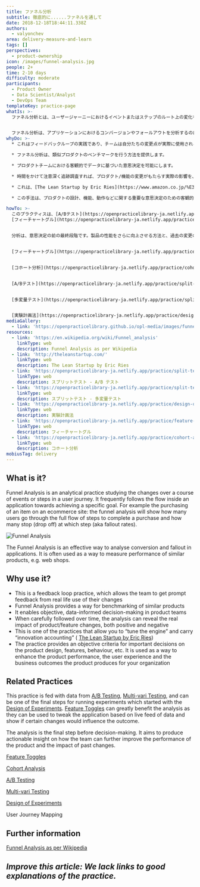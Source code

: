 ```yaml
---
title: ファネル分析
subtitle: 徹底的に......ファネルを通して
date: 2018-12-18T18:44:11.338Z
authors:
  - valyonchev
area: delivery-measure-and-learn
tags: []
perspectives:
  - product-ownership
icon: /images/funnel-analysis.jpg
people: 2+
time: 2-10 days
difficulty: moderate
participants:
  - Product Owner
  - Data Scientist/Analyst
  - DevOps Team
templateKey: practice-page
whatIs: >-
  ファネル分析とは、ユーザージャーニーにおけるイベントまたはステップのルート上の変化を探求する分析手法です。特定のゴールを達成するためのアプリケーション内のフローを追うことが多いです。例えば、eコマースサイトで商品を購入する場合、ファネル分析では、何人のユーザーがステップの全フローを通過して購入を完了し、何人がどのステップで停止（脱落）するかを示します（脱落率とも言う）。


  ファネル分析は、アプリケーションにおけるコンバージョンやフォールアウトを分析するのに有効な方法です。ウェブショップなど、類似プロダクトのパフォーマンスを測定する方法としてよく使用されます。
whyDo: >-
  * これはフィードバックループの実践であり、チームは自分たちの変更点が実際に使用されることで迅速なフィードバックを得ることができます。

  * ファネル分析は、類似プロダクトのベンチマークを行う方法を提供します。

  * プロダクトチームにおける客観的でデータに基づいた意思決定を可能にします。

  * 時間をかけて注意深く追跡調査すれば、プロダクト/機能の変更がもたらす実際の影響を、プラスとマイナスの両面から明らかにすることができます。

  * これは、[The Lean Startup by Eric Ries](https://www.amazon.co.jp/%E3%83%AA%E3%83%BC%E3%83%B3%E3%83%BB%E3%82%B9%E3%82%BF%E3%83%BC%E3%83%88%E3%82%A2%E3%83%83%E3%83%97-%E3%82%A8%E3%83%AA%E3%83%83%E3%82%AF%E3%83%BB%E3%83%AA%E3%83%BC%E3%82%B9/dp/4822248976)における、“成長エンジンのチューニング（tune the engine）”と、“革新的会計（innovation accounting）”を可能にするプラクティスの一つです。

  * この手法は、プロダクトの設計、機能、動作などに関する重要な意思決定のための客観的な基準を提供するものです。製品の性能、ユーザーエクスペリエンス、製品が組織にもたらすビジネス成果を向上させるための方法として使用されます。

howTo: >-
  このプラクティスは、[A/Bテスト](https://openpracticelibrary-ja.netlify.app/practice/split-testing-a-b-testing/)、[多変量テスト](https://openpracticelibrary-ja.netlify.app/practice/split-testing-multivari-testing/)からデータを供給され、[実験計画法](https://openpracticelibrary-ja.netlify.app/practice/design-of-experiments/)で始まった実験の最終ステップの1つになることができます。
  [フィーチャートグル](https://openpracticelibrary-ja.netlify.app/practice/feature-toggles/)は、データのライブフィードに基づいてアプリケーションを微調整し、特定の変更がアウトカムに影響を与えるかどうかを示すために使用することができ、分析に大きな成果をもたらします。


  分析は、意思決定の前の最終段階です。製品の性能をさらに向上させる方法と、過去の変更の影響について、実行可能な洞察を得ることを目的としています。


  [フィーチャートグル](https://openpracticelibrary-ja.netlify.app/practice/feature-toggles/)


  [コホート分析](https://openpracticelibrary-ja.netlify.app/practice/cohort-analysis/)


  [A/Bテスト](https://openpracticelibrary-ja.netlify.app/practice/split-testing-a-b-testing/)


  [多変量テスト](https://openpracticelibrary-ja.netlify.app/practice/split-testing-multivari-testing/)


  [実験計画法](https://openpracticelibrary-ja.netlify.app/practice/design-of-experiments/)
mediaGallery:
  - link: 'https://openpracticelibrary.github.io/opl-media/images/funnel-analysis.jpg'
resources:
  - link: 'https://en.wikipedia.org/wiki/Funnel_analysis'
    linkType: web
    description: Funnel Analysis as per Wikipedia
  - link: 'http://theleanstartup.com/'
    linkType: web
    description: The Lean Startup by Eric Ries
  - link: 'https://openpracticelibrary-ja.netlify.app/practice/split-testing-a-b-testing/'
    linkType: web
    description: スプリットテスト - A/B テスト
  - link: 'https://openpracticelibrary-ja.netlify.app/practice/split-testing-multivari-testing/'
    linkType: web
    description: スプリットテスト - 多変量テスト
  - link: 'https://openpracticelibrary-ja.netlify.app/practice/design-of-experiments/'
    linkType: web
    description: 実験計画法
  - link: 'https://openpracticelibrary-ja.netlify.app/practice/feature-toggles/'
    linkType: web
    description: フィーチャートグル
  - link: 'https://openpracticelibrary-ja.netlify.app/practice/cohort-analysis/'
    linkType: web
    description: コホート分析
mobiusTag: delivery
---
```

## What is it?

Funnel Analysis is an analytical practice studying the changes over a course of events or steps in a user journey. It frequently follows the flow inside an application towards achieving a specific goal. For example the purchasing of an item on an ecommerce site: the funnel analysis will show how many users go through the full flow of steps to complete a purchase and how many stop (drop off) at which step (aka fallout rates).

![Funnel Analysis](/images/funnel-analysis.jpg "Funnel Analysis")

The Funnel Analysis is an effective way to analyse conversion and fallout in applications. It is often used as a way to measure performance of similar products, e.g. web shops.

## Why use it?

* This is a feedback loop practice, which allows the team to get prompt feedback from real life use of their changes
* Funnel Analysis provides a way for benchmarking of similar products
* It enables objective, data-informed decision-making in product teams
* When carefully followed over time, the analysis can reveal the real impact of product/feature changes, both positive and negative
* This is one of the practices that allow you to “tune the engine” and carry “innovation accounting” ( [The Lean Startup by Eric Ries](http://theleanstartup.com/))
* The practice provides an objective criteria for important decisions on the product design, features, behaviour, etc. It is used as a way to enhance the product performance, the user experience and the business outcomes the product produces for your organization

## Related Practices

This practice is fed with data from [A/B Testing](https://openpracticelibrary-ja.netlify.app/practice/split-testing-a-b-testing/), [Multi-vari Testing](https://openpracticelibrary-ja.netlify.app/practice/split-testing-multivari-testing/), and can be one of the final steps for running experiments which started with the [Design of Experiments](https://openpracticelibrary-ja.netlify.app/practice/design-of-experiments/). [Feature Toggles](https://openpracticelibrary-ja.netlify.app/practice/feature-toggles/) can greatly benefit the analysis as they can be used to tweak the application based on live feed of data and show if certain changes would influence the outcome.

The analysis is the final step before decision-making. It aims to produce actionable insight on how the team can further improve the performance of the product and the impact of past changes.

[Feature Toggles](https://openpracticelibrary-ja.netlify.app/practice/feature-toggles/)

[Cohort Analysis](https://openpracticelibrary-ja.netlify.app/practice/cohort-analysis/)

[A/B Testing](https://openpracticelibrary-ja.netlify.app/practice/split-testing-a-b-testing/)

[Multi-vari Testing](https://openpracticelibrary-ja.netlify.app/practice/split-testing-multivari-testing/)

[Design of Experiments](https://openpracticelibrary-ja.netlify.app/practice/design-of-experiments/)

User Journey Mapping

## Further information

[Funnel Analysis as per Wikipedia](https://en.wikipedia.org/wiki/Funnel_analysis)

## _**Improve this article:** We lack links to good explanations of the practice._
